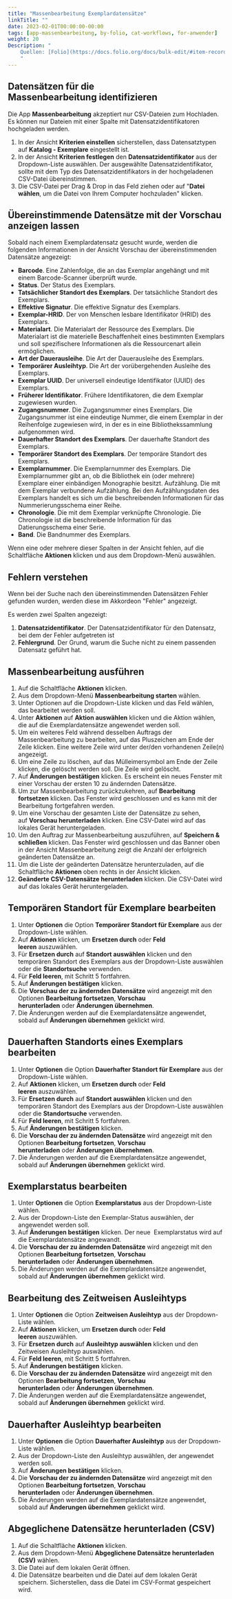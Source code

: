 ```yaml
---
title: "Massenbearbeitung Exemplardatensätze"
linkTitle: ""
date: 2023-02-01T00:00:00-00:00
tags: [app-massenbearbeitung, by-folio, cat-workflows, for-anwender]
weight: 20
Description: "
    Quellen: [Folio](https://docs.folio.org/docs/bulk-edit/#item-records) & [GBV](https://info.gbv.de/pages/viewpage.action?pageId=845709326)
    "
---
```


## Datensätzen für die Massenbearbeitung identifizieren

Die App **Massenbearbeitung** akzeptiert nur CSV-Dateien zum Hochladen. Es können nur Dateien mit einer Spalte mit Datensatzidentifikatoren hochgeladen werden.

1.  In der Ansicht **Kriterien einstellen** sicherstellen, dass Datensatztypen auf **Katalog - Exemplare** eingestellt ist.
2.  In der Ansicht **Kriterien festlegen** den **Datensatzidentifikator** aus der Dropdown-Liste auswählen. Der ausgewählte Datensatzidentifikator, sollte mit dem Typ des Datensatzidentifikators in der hochgeladenen CSV-Datei übereinstimmen.
3.  Die CSV-Datei per Drag & Drop in das Feld ziehen oder auf "**Datei wählen**, um die Datei von Ihrem Computer hochzuladen" klicken.

## Übereinstimmende Datensätze mit der Vorschau anzeigen lassen

Sobald nach einem Exemplardatensatz gesucht wurde, werden die folgenden Informationen in der Ansicht Vorschau der übereinstimmenden Datensätze angezeigt:

* **Barcode**. Eine Zahlenfolge, die an das Exemplar angehängt und mit einem Barcode-Scanner überprüft wurde.
* **Status**. Der Status des Exemplars.
* **Tatsächlicher Standort des Exemplars**. Der tatsächliche Standort des Exemplars.
* **Effektive Signatur**. Die effektive Signatur des Exemplars.
* **Exemplar-HRID**. Der von Menschen lesbare Identifikator (HRID) des Exemplars.
* **Materialart**. Die Materialart der Ressource des Exemplars. Die Materialart ist die materielle Beschaffenheit eines bestimmten Exemplars und soll spezifischere Informationen als die Ressourcenart allein ermöglichen.
* **Art der Dauerausleihe**. Die Art der Dauerausleihe des Exemplars.
* **Temporärer Ausleihtyp**. Die Art der vorübergehenden Ausleihe des Exemplars.
* **Exemplar UUID**. Der universell eindeutige Identifikator (UUID) des Exemplars.
* **Früherer Identifikator**. Frühere Identifikatoren, die dem Exemplar zugewiesen wurden.
* **Zugangsnummer**. Die Zugangsnummer eines Exemplars. Die Zugangsnummer ist eine eindeutige Nummer, die einem Exemplar in der Reihenfolge zugewiesen wird, in der es in eine Bibliothekssammlung aufgenommen wird.
* **Dauerhafter Standort des Exemplars**. Der dauerhafte Standort des Exemplars.
* **Temporärer Standort des Exemplars**. Der temporäre Standort des Exemplars.
* **Exemplarnummer**. Die Exemplarnummer des Exemplars. Die Exemplarnummer gibt an, ob die Bibliothek ein (oder mehrere) Exemplare einer einbändigen Monographie besitzt.
    Aufzählung. Die mit dem Exemplar verbundene Aufzählung. Bei den Aufzählungsdaten des Exemplars handelt es sich um die beschreibenden Informationen für das Nummerierungsschema einer Reihe.
* **Chronologie**. Die mit dem Exemplar verknüpfte Chronologie. Die Chronologie ist die beschreibende Information für das Datierungsschema einer Serie.
* **Band**. Die Bandnummer des Exemplars.

Wenn eine oder mehrere dieser Spalten in der Ansicht fehlen, auf die Schaltfläche **Aktionen** klicken und aus dem Dropdown-Menü auswählen.

## Fehlern verstehen

Wenn bei der Suche nach den übereinstimmenden Datensätzen Fehler gefunden wurden, werden diese im Akkordeon "Fehler" angezeigt.

Es werden zwei Spalten angezeigt:

1.  **Datensatzidentifikator**. Der Datensatzidentifikator für den Datensatz, bei dem der Fehler aufgetreten ist
2.  **Fehlergrund**. Der Grund, warum die Suche nicht zu einem passenden Datensatz geführt hat.

## Massenbearbeitung ausführen

1.  Auf die Schaltfläche **Aktionen** klicken.
2.  Aus dem Dropdown-Menü **Massenbearbeitung starten** wählen.
3.  Unter Optionen auf die Dropdown-Liste klicken und das Feld wählen, das bearbeitet werden soll.
4.  Unter **Aktionen** auf **Aktion auswählen** klicken und die Aktion wählen, die auf die Exemplardatensätze angewendet werden soll.
5.  Um ein weiteres Feld während desselben Auftrags der Massenbearbeitung zu bearbeiten, auf das Pluszeichen am Ende der Zeile klicken. Eine weitere Zeile wird unter der/den vorhandenen Zeile(n) angezeigt.
6.  Um eine Zeile zu löschen, auf das Mülleimersymbol am Ende der Zeile klicken, die gelöscht werden soll. Die Zeile wird gelöscht.
7.  Auf **Änderungen bestätigen** klicken. Es erscheint ein neues Fenster mit einer Vorschau der ersten 10 zu ändernden Datensätze.
8.  Um zur Massenbearbeitung zurückzukehren, auf **Bearbeitung fortsetzen** klicken. Das Fenster wird geschlossen und es kann mit der Bearbeitung fortgefahren werden.
9.  Um eine Vorschau der gesamten Liste der Datensätze zu sehen, auf **Vorschau herunterladen** klicken. Eine CSV-Datei wird auf das lokales Gerät heruntergeladen.
10.  Um den Auftrag zur Massenbearbeitung auszuführen, auf **Speichern & schließen** klicken. Das Fenster wird geschlossen und das Banner oben in der Ansicht Massenbearbeitung zeigt die Anzahl der erfolgreich geänderten Datensätze an.
11.  Um die Liste der geänderten Datensätze herunterzuladen, auf die Schaltfläche **Aktionen** oben rechts in der Ansicht klicken.
12.  **Geänderte CSV-Datensätze herunterladen** klicken. Die CSV-Datei wird auf das lokales Gerät heruntergeladen.

## Temporären Standort für Exemplare bearbeiten

1.  Unter **Optionen** die Option **Temporärer Standort für Exemplare** aus der Dropdown-Liste wählen.
2.  Auf **Aktionen** klicken, um **Ersetzen durch** oder **Feld leeren** auszuwählen.
3.  Für **Ersetzen durch** auf **Standort auswählen** klicken und den temporären Standort des Exemplars aus der Dropdown-Liste auswählen oder die **Standortsuche** verwenden.
4.  Für **Feld leeren**, mit Schritt 5 fortfahren.
5.  Auf **Änderungen bestätigen** klicken.
6.  Die **Vorschau der zu ändernden Datensätze** wird angezeigt mit den Optionen **Bearbeitung fortsetzen**, **Vorschau herunterladen** oder **Änderungen übernehmen**.
7.  Die Änderungen werden auf die Exemplardatensätze angewendet, sobald auf **Änderungen übernehmen** geklickt wird.

## Dauerhaften Standorts eines Exemplars bearbeiten

1.  Unter **Optionen** die Option **Dauerhafter Standort für Exemplare** aus der Dropdown-Liste wählen.
2.  Auf **Aktionen** klicken, um **Ersetzen durch** oder **Feld leeren** auszuwählen.
3.  Für **Ersetzen durch** auf **Standort auswählen** klicken und den temporären Standort des Exemplars aus der Dropdown-Liste auswählen oder die **Standortsuche** verwenden.
4.  Für **Feld leeren**, mit Schritt 5 fortfahren.
5.  Auf **Änderungen bestätigen** klicken.
6.  Die **Vorschau der zu ändernden Datensätze** wird angezeigt mit den Optionen **Bearbeitung fortsetzen**, **Vorschau herunterladen** oder **Änderungen übernehmen**.
7.  Die Änderungen werden auf die Exemplardatensätze angewendet, sobald auf **Änderungen übernehmen** geklickt wird.

## Exemplarstatus bearbeiten

1.  Unter **Optionen** die Option **Exemplarstatus** aus der Dropdown-Liste wählen.
2.  Aus der Dropdown-Liste den Exemplar-Status auswählen, der angewendet werden soll.
3.  Auf **Änderungen bestätigen** klicken. Der neue  Exemplarstatus wird auf die Exemplardatensätze angewandt.
4.  Die **Vorschau der zu ändernden Datensätze** wird angezeigt mit den Optionen **Bearbeitung fortsetzen**, **Vorschau herunterladen** oder **Änderungen übernehmen**.
5.  Die Änderungen werden auf die Exemplardatensätze angewendet, sobald auf **Änderungen übernehmen** geklickt wird.

## Bearbeitung des Zeitweisen Ausleihtyps

1.  Unter **Optionen** die Option **Zeitweisen Ausleihtyp** aus der Dropdown-Liste wählen.
2.  Auf **Aktionen** klicken, um **Ersetzen durch** oder **Feld leeren** auszuwählen.
3.  Für **Ersetzen durch** auf **Ausleihtyp auswählen** klicken und den Zeitweisen Ausleihtyp auswählen.
4.  Für **Feld leeren**, mit Schritt 5 fortfahren.
5.  Auf **Änderungen bestätigen** klicken.
6.  Die **Vorschau der zu ändernden Datensätze** wird angezeigt mit den Optionen **Bearbeitung fortsetzen**, **Vorschau herunterladen** oder **Änderungen übernehmen**.
7.  Die Änderungen werden auf die Exemplardatensätze angewendet, sobald auf **Änderungen übernehmen** geklickt wird.

## Dauerhafter Ausleihtyp bearbeiten

1.  Unter **Optionen** die Option **Dauerhafter Ausleihtyp** aus der Dropdown-Liste wählen.
2.  Aus der Dropdown-Liste den Ausleihtyp auswählen, der angewendet werden soll.
3.  Auf **Änderungen bestätigen** klicken.
4.  Die **Vorschau der zu ändernden Datensätze** wird angezeigt mit den Optionen **Bearbeitung fortsetzen**, **Vorschau herunterladen** oder **Änderungen übernehmen**.
5.  Die Änderungen werden auf die Exemplardatensätze angewendet, sobald auf **Änderungen übernehmen** geklickt wird.

## Abgeglichene Datensätze herunterladen (CSV)

1.  Auf die Schaltfläche **Aktionen** klicken.
2.  Aus dem Dropdown-Menü **Abgeglichene Datensätze herunterladen (CSV)** wählen.
3.  Die Datei auf dem lokalen Gerät öffnen.
4.  Die Datensätze bearbeiten und die Datei auf dem lokalen Gerät speichern. Sicherstellen, dass die Datei im CSV-Format gespeichert wird.

